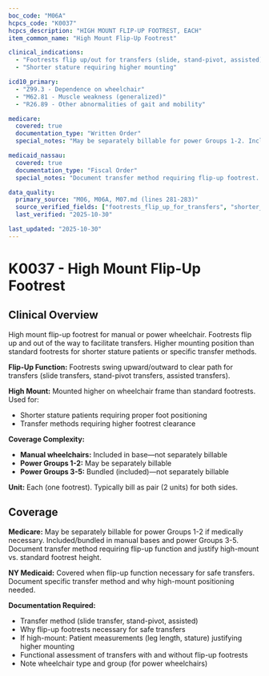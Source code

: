 ```yaml
---
boc_code: "M06A"
hcpcs_code: "K0037"
hcpcs_description: "HIGH MOUNT FLIP-UP FOOTREST, EACH"
item_common_name: "High Mount Flip-Up Footrest"

clinical_indications:
  - "Footrests flip up/out for transfers (slide, stand-pivot, assisted)"
  - "Shorter stature requiring higher mounting"

icd10_primary:
  - "Z99.3 - Dependence on wheelchair"
  - "M62.81 - Muscle weakness (generalized)"
  - "R26.89 - Other abnormalities of gait and mobility"

medicare:
  covered: true
  documentation_type: "Written Order"
  special_notes: "May be separately billable for power Groups 1-2. Included in manual bases. Document transfer method requiring flip-up. Justify high-mount vs. standard. Bundled in manual bases and power Groups 1-5."

medicaid_nassau:
  covered: true
  documentation_type: "Fiscal Order"
  special_notes: "Document transfer method requiring flip-up footrest. Justify high-mount positioning if applicable."

data_quality:
  primary_source: "M06, M06A, M07.md (lines 281-283)"
  source_verified_fields: ["footrests_flip_up_for_transfers", "shorter_stature_requiring_higher_mounting", "separately_billable_for_power_groups_1_2", "included_in_manual_bases", "bundled_in_manual_and_power_groups_1_5"]
  last_verified: "2025-10-30"

last_updated: "2025-10-30"
---
```


# K0037 - High Mount Flip-Up Footrest

## Clinical Overview

High mount flip-up footrest for manual or power wheelchair. Footrests flip up and out of the way to facilitate transfers. Higher mounting position than standard footrests for shorter stature patients or specific transfer methods.

**Flip-Up Function:** Footrests swing upward/outward to clear path for transfers (slide transfers, stand-pivot transfers, assisted transfers).

**High Mount:** Mounted higher on wheelchair frame than standard footrests. Used for:
- Shorter stature patients requiring proper foot positioning
- Transfer methods requiring higher footrest clearance

**Coverage Complexity:**
- **Manual wheelchairs:** Included in base—not separately billable
- **Power Groups 1-2:** May be separately billable
- **Power Groups 3-5:** Bundled (included)—not separately billable

**Unit:** Each (one footrest). Typically bill as pair (2 units) for both sides.

## Coverage

**Medicare:** May be separately billable for power Groups 1-2 if medically necessary. Included/bundled in manual bases and power Groups 3-5. Document transfer method requiring flip-up function and justify high-mount vs. standard footrest height.

**NY Medicaid:** Covered when flip-up function necessary for safe transfers. Document specific transfer method and why high-mount positioning needed.

**Documentation Required:**
- Transfer method (slide transfer, stand-pivot, assisted)
- Why flip-up footrests necessary for safe transfers
- If high-mount: Patient measurements (leg length, stature) justifying higher mounting
- Functional assessment of transfers with and without flip-up footrests
- Note wheelchair type and group (for power wheelchairs)

